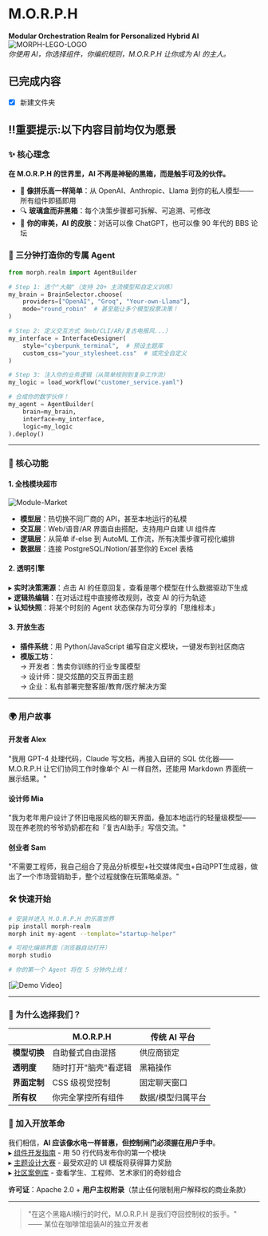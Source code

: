 # **M.O.R.P.H**  
**Modular Orchestration Realm for Personalized Hybrid AI**  
![MORPH-LEGO-LOGO](https://via.placeholder.com/150x50?text=🤖+🧩+🌈)  
*你使用 AI，你选择组件，你编织规则，M.O.R.P.H 让你成为 AI 的主人。*

## 已完成内容
- [x] 新建文件夹


## **‼重要提示:以下内容目前均仅为愿景**

### **✨ 核心理念**  
**在 M.O.R.P.H 的世界里，AI 不再是神秘的黑箱，而是触手可及的伙伴。**  
- 🧱 **像拼乐高一样简单**：从 OpenAI、Anthropic、Llama 到你的私人模型——所有组件即插即用  
- 🔍 **玻璃盒而非黑箱**：每个决策步骤都可拆解、可追溯、可修改  
- 🎨 **你的审美，AI 的皮肤**：对话可以像 ChatGPT，也可以像 90 年代的 BBS 论坛  


### **🚀 三分钟打造你的专属 Agent**  
```python
from morph.realm import AgentBuilder

# Step 1: 选个"大脑"（支持 20+ 主流模型和自定义训练）
my_brain = BrainSelector.choose(
    providers=["OpenAI", "Groq", "Your-own-Llama"], 
    mode="round_robin"  # 甚至能让多个模型投票决策！
)

# Step 2: 定义交互方式（Web/CLI/AR/复古电报风...）
my_interface = InterfaceDesigner(
    style="cyberpunk_terminal",  # 预设主题库
    custom_css="your_stylesheet.css"  # 或完全自定义
)

# Step 3: 注入你的业务逻辑（从简单规则到复杂工作流）
my_logic = load_workflow("customer_service.yaml") 

# 合成你的数字伙伴！
my_agent = AgentBuilder(
    brain=my_brain,
    interface=my_interface,
    logic=my_logic
).deploy()
```

---

### **🔧 核心功能**  

#### **1. 全栈模块超市**  
![Module-Market](https://via.placeholder.com/600x300?text=Models+→+UI+→+Logic+→+Data)  
- **模型层**：热切换不同厂商的 API，甚至本地运行的私模  
- **交互层**：Web/语音/AR 界面自由搭配，支持用户自建 UI 组件库  
- **逻辑层**：从简单 if-else 到 AutoML 工作流，所有决策步骤可视化编排  
- **数据层**：连接 PostgreSQL/Notion/甚至你的 Excel 表格  

#### **2. 透明引擎**  
▸ **实时决策溯源**：点击 AI 的任意回复，查看是哪个模型在什么数据驱动下生成  
▸ **逻辑热编辑**：在对话过程中直接修改规则，改变 AI 的行为轨迹  
▸ **认知快照**：将某个时刻的 Agent 状态保存为可分享的「思维标本」  

#### **3. 开放生态**  
- **插件系统**：用 Python/JavaScript 编写自定义模块，一键发布到社区商店  
- **模版工坊**：  
  → 开发者：售卖你训练的行业专属模型  
  → 设计师：提交炫酷的交互界面主题  
  → 企业：私有部署完整客服/教育/医疗解决方案  

---

### **🌍 用户故事**  
#### **开发者 Alex**  
"我用 GPT-4 处理代码，Claude 写文档，再接入自研的 SQL 优化器——M.O.R.P.H 让它们协同工作时像单个 AI 一样自然，还能用 Markdown 界面统一展示结果。"

#### **设计师 Mia**  
"我为老年用户设计了怀旧电报风格的聊天界面，叠加本地运行的轻量级模型——现在养老院的爷爷奶奶都在和『复古AI助手』写信交流。"

#### **创业者 Sam**  
"不需要工程师，我自己组合了竞品分析模型+社交媒体爬虫+自动PPT生成器，做出了一个市场营销助手，整个过程就像在玩策略桌游。"


### **🛠️ 快速开始**  
```bash
# 安装并进入 M.O.R.P.H 的乐高世界
pip install morph-realm
morph init my-agent --template="startup-helper"

# 可视化编排界面（浏览器自动打开）
morph studio

# 你的第一个 Agent 将在 5 分钟内上线！
```
[![Demo Video](https://via.placeholder.com/600x300?text=Click+to+Play+组装过程演示视频)]

---

### **🎯 为什么选择我们？**  
|                | M.O.R.P.H               | 传统 AI 平台            |  
|----------------|-------------------------|------------------------|  
| **模型切换**   | 自助餐式自由混搭        | 供应商锁定             |  
| **透明度**     | 随时打开"脑壳"看逻辑    | 黑箱操作               |  
| **界面定制**   | CSS 级视觉控制          | 固定聊天窗口           |  
| **所有权**     | 你完全掌控所有组件      | 数据/模型归属平台      |  


### **🤝 加入开放革命**  
我们相信，**AI 应该像水电一样普惠，但控制闸门必须握在用户手中**。  
▸ [组件开发指南](./DEV_GUIDE.md) - 用 50 行代码发布你的第一个模块  
▸ [主题设计大赛](./DESIGN_CONTEST.md) - 最受欢迎的 UI 模版将获得算力奖励  
▸ [社区案例库](./SHOWCASE.md) - 查看学生、工程师、艺术家们的奇妙组合  

**许可证**：Apache 2.0 + **用户主权附录**（禁止任何限制用户解释权的商业条款）  

---

> "在这个黑箱AI横行的时代，M.O.R.P.H 是我们夺回控制权的扳手。"  
> —— 某位在咖啡馆组装AI的独立开发者  
